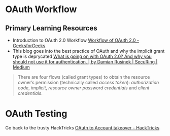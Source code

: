 # OAuth Workflow
## Primary Learning Resources
* Introduction to OAuth 2.0 Workflow
	[Workflow of OAuth 2.0 - GeeksforGeeks](https://www.geeksforgeeks.org/workflow-of-oauth-2-0/)
* This blog goes into the best practice of OAuth and why the implicit grant type is deprycated
	[What is going on with OAuth 2.0? And why you should not use it for authentication. | by Damian Rusinek | SecuRing | Medium](https://medium.com/securing/what-is-going-on-with-oauth-2-0-and-why-you-should-not-use-it-for-authentication-5f47597b2611) 

> There are four flows (called grant types) to obtain the resource owner’s permission (technically called _access token_): _authorization code_, _implicit_, _resource owner password credentials_ and _client credentials_.

# OAuth Testing
Go back to the trusty HackTricks
[OAuth to Account takeover - HackTricks](https://book.hacktricks.xyz/pentesting-web/oauth-to-account-takeover)

